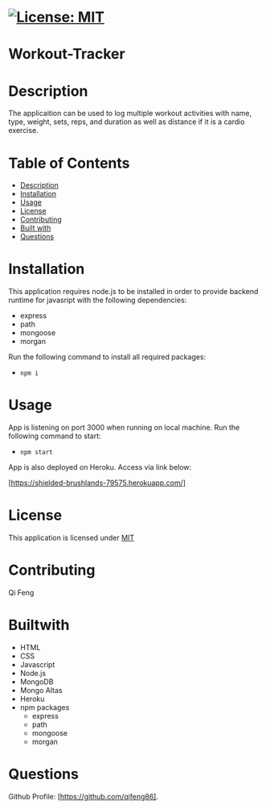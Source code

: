 
# [![License: MIT](https://img.shields.io/badge/License-MIT-yellow.svg)](https://opensource.org/licenses/MIT)

# Workout-Tracker

# Description

The applicaition can be used to log multiple workout activities with name, type, weight, sets, reps, and duration as well as distance if it is a cardio exercise.

# Table of Contents
* [Description](#description)
* [Installation](#installation)
* [Usage](#usage)
* [License](#license)
* [Contributing](#contribute)
* [Built with](#Builtwith)
* [Questions](#questions)

# Installation

This application requires node.js to be installed in order to provide backend runtime for javasript with the following dependencies:

- express
- path
- mongoose
- morgan

Run the following command to install all required packages:

- `npm i`

# Usage

App is listening on port 3000 when running on local machine. Run the following command to start:

- `npm start`

App is also deployed on Heroku. Access via link below:

[https://shielded-brushlands-79575.herokuapp.com/]

# License

This application is licensed under [MIT](https://github.com/qifeng86/qifeng-EmployeeSummary/blob/main/LICENSE)

# Contributing

Qi Feng

# Builtwith
- HTML
- CSS
- Javascript
- Node.js
- MongoDB
- Mongo Altas
- Heroku
- npm packages
  - express
  - path
  - mongoose
  - morgan   
  
# Questions

Github Profile: [https://github.com/qifeng86].
